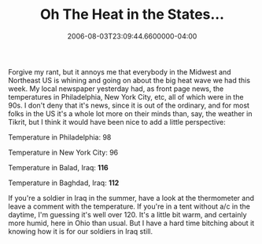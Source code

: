﻿---
title: Oh The Heat in the States…
date: "2006-08-03T23:09:44.6600000-04:00"
description: Forgive my rant, but it annoys me that everybody in the Midwest and Northeast US is whining and going on about the big heat wave we had this week.
featuredImage: /img/default-post-image.jpg
---

Forgive my rant, but it annoys me that everybody in the Midwest and Northeast US is whining and going on about the big heat wave we had this week. My local newspaper yesterday had, as front page news, the temperatures in Philadelphia, New York City, etc, all of which were in the 90s. I don't deny that it's news, since it is out of the ordinary, and for most folks in the US it's a whole lot more on their minds than, say, the weather in Tikrit, but I think it would have been nice to add a little perspective:

Temperature in Philadelphia: 98

Temperature in New York City: 96

Temperature in Balad, Iraq: **116**

Temperature in Baghdad, Iraq: **112**

If you're a soldier in Iraq in the summer, have a look at the thermometer and leave a comment with the temperature. If you're in a tent without a/c in the daytime, I'm guessing it's well over 120. It's a little bit warm, and certainly more humid, here in Ohio than usual. But I have a hard time bitching about it knowing how it is for our soldiers in Iraq still.

